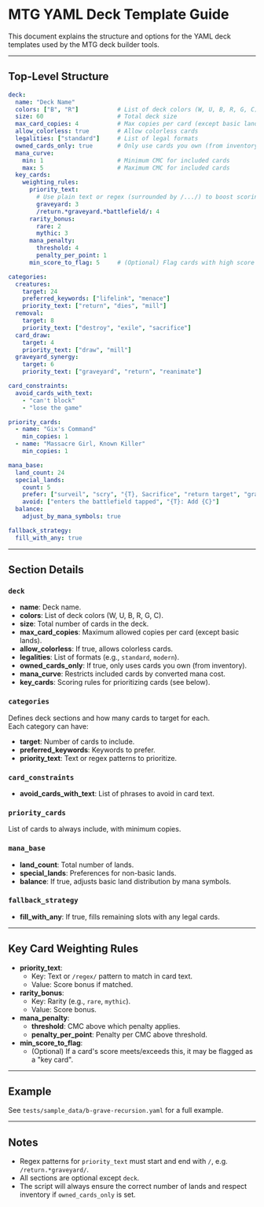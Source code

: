 
# MTG YAML Deck Template Guide

This document explains the structure and options for the YAML deck templates used by the MTG deck builder tools.

---

## Top-Level Structure

```yaml
deck:
  name: "Deck Name"
  colors: ["B", "R"]           # List of deck colors (W, U, B, R, G, C)
  size: 60                     # Total deck size
  max_card_copies: 4           # Max copies per card (except basic lands)
  allow_colorless: true        # Allow colorless cards
  legalities: ["standard"]     # List of legal formats
  owned_cards_only: true       # Only use cards you own (from inventory)
  mana_curve:
    min: 1                     # Minimum CMC for included cards
    max: 5                     # Maximum CMC for included cards
  key_cards:
    weighting_rules:
      priority_text:
        # Use plain text or regex (surrounded by /.../) to boost scoring
        graveyard: 3
        /return.*graveyard.*battlefield/: 4
      rarity_bonus:
        rare: 2
        mythic: 3
      mana_penalty:
        threshold: 4
        penalty_per_point: 1
      min_score_to_flag: 5     # (Optional) Flag cards with high score

categories:
  creatures:
    target: 24
    preferred_keywords: ["lifelink", "menace"]
    priority_text: ["return", "dies", "mill"]
  removal:
    target: 8
    priority_text: ["destroy", "exile", "sacrifice"]
  card_draw:
    target: 4
    priority_text: ["draw", "mill"]
  graveyard_synergy:
    target: 6
    priority_text: ["graveyard", "return", "reanimate"]

card_constraints:
  avoid_cards_with_text:
    - "can't block"
    - "lose the game"

priority_cards:
  - name: "Gix's Command"
    min_copies: 1
  - name: "Massacre Girl, Known Killer"
    min_copies: 1

mana_base:
  land_count: 24
  special_lands:
    count: 5
    prefer: ["surveil", "scry", "{T}, Sacrifice", "return target", "graveyard", "{T}: Add {B} or"]
    avoid: ["enters the battlefield tapped", "{T}: Add {C}"]
  balance:
    adjust_by_mana_symbols: true

fallback_strategy:
  fill_with_any: true
```

---

## Section Details

### `deck`
- **name**: Deck name.
- **colors**: List of deck colors (W, U, B, R, G, C).
- **size**: Total number of cards in the deck.
- **max_card_copies**: Maximum allowed copies per card (except basic lands).
- **allow_colorless**: If true, allows colorless cards.
- **legalities**: List of formats (e.g., `standard`, `modern`).
- **owned_cards_only**: If true, only uses cards you own (from inventory).
- **mana_curve**: Restricts included cards by converted mana cost.
- **key_cards**: Scoring rules for prioritizing cards (see below).

### `categories`
Defines deck sections and how many cards to target for each.  
Each category can have:
- **target**: Number of cards to include.
- **preferred_keywords**: Keywords to prefer.
- **priority_text**: Text or regex patterns to prioritize.

### `card_constraints`
- **avoid_cards_with_text**: List of phrases to avoid in card text.

### `priority_cards`
List of cards to always include, with minimum copies.

### `mana_base`
- **land_count**: Total number of lands.
- **special_lands**: Preferences for non-basic lands.
- **balance**: If true, adjusts basic land distribution by mana symbols.

### `fallback_strategy`
- **fill_with_any**: If true, fills remaining slots with any legal cards.

---

## Key Card Weighting Rules

- **priority_text**:  
  - Key: Text or `/regex/` pattern to match in card text.
  - Value: Score bonus if matched.
- **rarity_bonus**:  
  - Key: Rarity (e.g., `rare`, `mythic`).
  - Value: Score bonus.
- **mana_penalty**:  
  - **threshold**: CMC above which penalty applies.
  - **penalty_per_point**: Penalty per CMC above threshold.
- **min_score_to_flag**:  
  - (Optional) If a card's score meets/exceeds this, it may be flagged as a "key card".

---

## Example

See `tests/sample_data/b-grave-recursion.yaml` for a full example.

---

## Notes

- Regex patterns for `priority_text` must start and end with `/`, e.g. `/return.*graveyard/`.
- All sections are optional except `deck`.
- The script will always ensure the correct number of lands and respect inventory if `owned_cards_only` is set.

